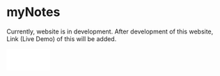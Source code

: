 # myNotes

<p>Currently, website is in development. After development of this website, Link (Live Demo) of this will be added.</p>
<div>
    <img src="inDevelopment.svg" width="100" height="50" alt="InDevelopment">
</div>
